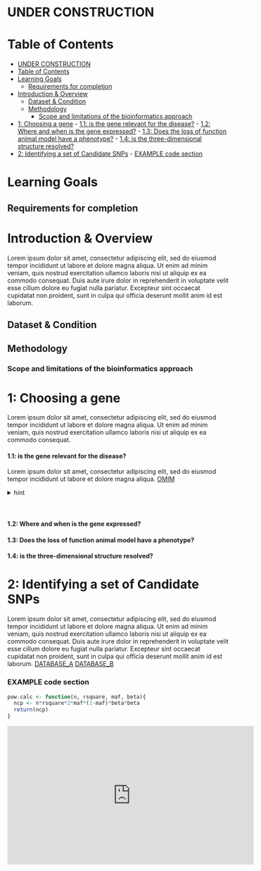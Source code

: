 
# UNDER CONSTRUCTION


# Table of Contents
<!-- TOC depthFrom:1 depthTo:6 withLinks:1 updateOnSave:1 orderedList:0 -->

- [UNDER CONSTRUCTION](#under-construction)
- [Table of Contents](#table-of-contents)
- [Learning Goals](#learning-goals)
	- [Requirements for completion](#requirements-for-completion)
- [Introduction & Overview](#introduction-overview)
	- [Dataset & Condition](#dataset-condition)
	- [Methodology](#methodology)
		- [Scope and limitations of the bioinformatics approach](#scope-and-limitations-of-the-bioinformatics-approach)
- [1: Choosing a gene](#1-choosing-a-gene)
			- [1.1: is the gene relevant for the disease?](#11-is-the-gene-relevant-for-the-disease)
			- [1.2: Where and when is the gene expressed?](#12-where-and-when-is-the-gene-expressed)
			- [1.3: Does the loss of function animal model have a phenotype?](#13-does-the-loss-of-function-animal-model-have-a-phenotype)
			- [1.4: is the three-dimensional structure resolved?](#14-is-the-three-dimensional-structure-resolved)
- [2: Identifying a set of Candidate SNPs](#2-identifying-a-set-of-candidate-snps)
		- [EXAMPLE code section](#example-code-section)

<!-- /TOC -->

# Learning Goals
## Requirements for completion

# Introduction & Overview
Lorem ipsum dolor sit amet, consectetur adipiscing elit, sed do eiusmod tempor incididunt ut labore et dolore magna aliqua. Ut enim ad minim veniam, quis nostrud exercitation ullamco laboris nisi ut aliquip ex ea commodo consequat. Duis aute irure dolor in reprehenderit in voluptate velit esse cillum dolore eu fugiat nulla pariatur. Excepteur sint occaecat cupidatat non proident, sunt in culpa qui officia deserunt mollit anim id est laborum.
## Dataset & Condition
## Methodology
### Scope and limitations of the bioinformatics approach



# 1: Choosing a gene
Lorem ipsum dolor sit amet, consectetur adipiscing elit, sed do eiusmod tempor incididunt ut labore et dolore magna aliqua. Ut enim ad minim veniam, quis nostrud exercitation ullamco laboris nisi ut aliquip ex ea commodo consequat.
#### 1.1: is the gene relevant for the disease?
Lorem ipsum dolor sit amet, consectetur adipiscing elit, sed do eiusmod tempor incididunt ut labore et dolore magna aliqua.
[OMIM](https://www.omim.org/entry/123631?search=CRYBA4&highlight=cryba4)  


<details><summary>hint</summary>
<p>


   #[test_figure](figures/test_figure1.png)  



</p>
</details>


<br>
<br>

#### 1.2: Where and when is the gene expressed?


#### 1.3: Does the loss of function animal model have a phenotype?

#### 1.4: is the three-dimensional structure resolved?


# 2: Identifying a set of Candidate SNPs
Lorem ipsum dolor sit amet, consectetur adipiscing elit, sed do eiusmod tempor incididunt ut labore et dolore magna aliqua. Ut enim ad minim veniam, quis nostrud exercitation ullamco laboris nisi ut aliquip ex ea commodo consequat. Duis aute irure dolor in reprehenderit in voluptate velit esse cillum dolore eu fugiat nulla pariatur. Excepteur sint occaecat cupidatat non proident, sunt in culpa qui officia deserunt mollit anim id est laborum.
[DATABASE_A](https://www.youtube.com/watch?v=dQw4w9WgXcQ)
[DATABASE_B](https://www.youtube.com/watch?v=UWRyj5cHIQA)

### EXAMPLE code section
```R
pow.calc <- function(n, rsquare, maf, beta){
  ncp <- n*rsquare*2*maf*(1-maf)*beta*beta
  return(ncp)
}
```



<iframe width="560" height="315" src="https://www.youtube.com/embed/-rmreyRAbkE" title="YouTube video player" frameborder="0" allow="accelerometer; autoplay; clipboard-write; encrypted-media; gyroscope; picture-in-picture" allowfullscreen></iframe>
